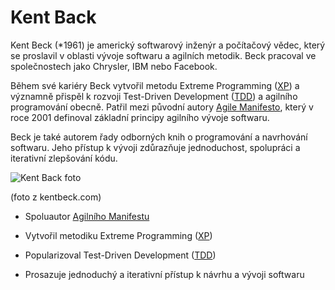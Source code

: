 # Kent Back

Kent Beck (*1961) je americký softwarový inženýr a počítačový vědec, který se proslavil v oblasti vývoje softwaru a agilních metodik. Beck pracoval ve společnostech jako Chrysler, IBM nebo Facebook.

Během své kariéry Beck vytvořil metodu Extreme Programming ([XP](https://en.wikipedia.org/wiki/Extreme_programming)) a významně přispěl k rozvoji Test-Driven Development ([TDD](https://en.wikipedia.org/wiki/Test-driven_development)) a agilního programování obecně. Patřil mezi původní autory [Agile Manifesto](https://en.wikipedia.org/wiki/Agile_software_development#The_Agile_Manifesto), který v roce 2001 definoval základní principy agilního vývoje softwaru.

Beck je také autorem řady odborných knih o programování a navrhování softwaru. Jeho přístup k vývoji zdůrazňuje jednoduchost, spolupráci a iterativní zlepšování kódu.


![Kent Back foto](https://kentbeck.com/images/kent-1.webp)

(foto z kentbeck.com)

- Spoluautor [Agilního Manifestu](https://en.wikipedia.org/wiki/Agile_software_development#The_Agile_Manifesto)

- Vytvořil metodiku Extreme Programming ([XP](https://en.wikipedia.org/wiki/Extreme_programming))

- Popularizoval Test-Driven Development ([TDD](https://en.wikipedia.org/wiki/Test-driven_development))


- Prosazuje jednoduchý a iterativní přístup k návrhu a vývoji softwaru
